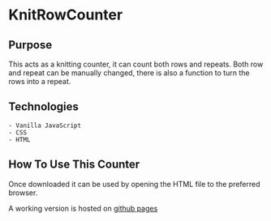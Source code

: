 # KnitRowCounter


## Purpose
This acts as a knitting counter, it can count both rows and repeats. Both row and repeat can be manually changed, there is also a function to turn the rows into a repeat.

## Technologies
    - Vanilla JavaScript
    - CSS
    - HTML

## How To Use This Counter
Once downloaded it can be used by opening the HTML file to the preferred browser.

A working version is hosted on [github pages](https://roxohalloran.github.io/KnitRowCounter/)


